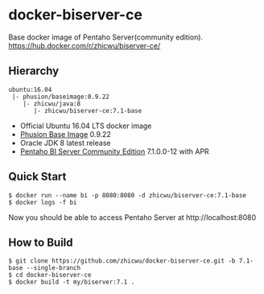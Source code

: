 # docker-biserver-ce
Base docker image of Pentaho Server(community edition). https://hub.docker.com/r/zhicwu/biserver-ce/

## Hierarchy
```
ubuntu:16.04
 |- phusion/baseimage:0.9.22
    |- zhicwu/java:8
       |- zhicwu/biserver-ce:7.1-base
```
* Official Ubuntu 16.04 LTS docker image
* [Phusion Base Image](https://github.com/phusion/baseimage-docker) 0.9.22
* Oracle JDK 8 latest release
* [Pentaho BI Server Community Edition](http://community.pentaho.com/) 7.1.0.0-12 with APR

## Quick Start
```
$ docker run --name bi -p 8080:8080 -d zhicwu/biserver-ce:7.1-base
$ docker logs -f bi
```
Now you should be able to access Pentaho Server at http://localhost:8080

## How to Build
```
$ git clone https://github.com/zhicwu/docker-biserver-ce.git -b 7.1-base --single-branch
$ cd docker-biserver-ce
$ docker build -t my/biserver:7.1 .
```